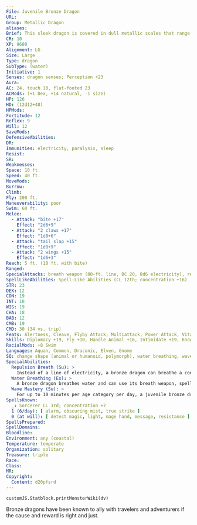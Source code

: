 ```yaml
---
File: Juvenile Bronze Dragon
URL: 
Group: Metallic Dragon
aliases: 
Brief: This sleek dragon is covered in dull metallic scales that range in color from shining bronze to mottled blue.
CR: 10
XP: 9600
Alignment: LG
Size: Large
Type: dragon
SubType: (water)
Initiative: 1
Senses: dragon senses; Perception +23
Aura: 
AC: 24, touch 10, flat-footed 23
ACMods: (+1 Dex, +14 natural, -1 size)
HP: 126
HD: (12d12+48)
HPMods: 
Fortitude: 12
Reflex: 9
Will: 12
SaveMods: 
DefensiveAbilities: 
DR: 
Immunities: electricity, paralysis, sleep
Resist: 
SR: 
Weaknesses: 
Space: 10 ft.
Speed: 40 ft.
MoveMods: 
Burrow: 
Climb: 
Fly: 200 ft.
Maneuverability: poor
Swim: 60 ft.
Melee: 
  - Attack: "bite +17"
    Effect: "2d6+9"
  - Attack: "2 claws +17"
    Effect: "1d8+6"
  - Attack: "tail slap +15"
    Effect: "1d8+9"
  - Attack: "2 wings +15"
    Effect: "1d6+3"
Reach: 5 ft. (10 ft. with bite)
Ranged: 
SpecialAttacks: breath weapon (80-ft. line, DC 20, 8d6 electricity), repulsion breath
SpellLikeAbilities: Spell-Like Abilities (CL 12th; concentration +16)  At will- create food and water, speak with animals
STR: 23
DEX: 12
CON: 19
INT: 18
WIS: 19
CHA: 18
BAB: 12
CMB: 19
CMD: 30 (34 vs. trip)
Feats: Alertness, Cleave, Flyby Attack, Multiattack, Power Attack, Vital Strike
Skills: Diplomacy +19, Fly +10, Handle Animal +16, Intimidate +19, Knowledge (arcana) +19, Perception +23, Sense Motive +23, Spellcraft +19, Stealth +12, Swim +29
RacialMods: +8 Swim
Languages: Aquan, Common, Draconic, Elven, Gnome
SQ: change shape (animal or humanoid, polymorph), water breathing, wave mastery (40 min)
SpecialAbilities:
  Repulsion Breath (Su): >
    Instead of a line of electricity, a bronze dragon can breathe a cone of repulsion gas. Targets must make a Will save or be compelled to do nothing but move away from the dragon for 1d6 rounds plus 1 round per age category. This is a mind-affecting compulsion effect.
  Water Breathing (Ex): >
    A bronze dragon breathes water and can use its breath weapon, spells, and abilities underwater.
  Wave Mastery (Su): >
    For up to 10 minutes per age category per day, a juvenile bronze dragon, along with creatures or vessels within 50 feet, can move at twice its normal speed in water.
SpellsKnown:
  _: Sorcerer CL 3rd; concentration +7
  1 (6/day): [ alarm, obscuring mist, true strike ]
  0 (at will): [ detect magic, light, mage hand, message, resistance ]
SpellsPrepared: 
SpellDomains: 
Bloodline: 
Environment: any (coastal)
Temperature: temperate
Organization: solitary
Treasure: triple
Race: 
Class: 
MR: 
Copyright:
  Content: d20pfsrd
---
```

```dataviewjs
customJS.Statblock.printMonsterWiki(dv)
```
Bronze dragons have been known to ally with travelers and adventurers if the cause and reward is right and just.
